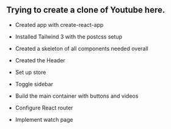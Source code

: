 ## Trying to create a clone of Youtube here.

- Created app with create-react-app
- Installed Tailwind 3 with the postcss setup
- Created a skeleton of all components needed overall
- Created the Header

- Set up store
- Toggle sidebar
- Build the main container with buttons and videos
- Configure React router
- Implement watch page
